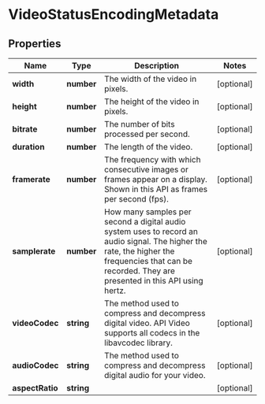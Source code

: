 
# VideoStatusEncodingMetadata

## Properties

Name | Type | Description | Notes
------------ | ------------- | ------------- | -------------
**width** | **number** | The width of the video in pixels. |  [optional]
**height** | **number** | The height of the video in pixels. |  [optional]
**bitrate** | **number** | The number of bits processed per second. |  [optional]
**duration** | **number** | The length of the video. |  [optional]
**framerate** | **number** | The frequency with which consecutive images or frames appear on a display. Shown in this API as frames per second (fps). |  [optional]
**samplerate** | **number** | How many samples per second a digital audio system uses to record an audio signal. The higher the rate, the higher the frequencies that can be recorded. They are presented in this API using hertz. |  [optional]
**videoCodec** | **string** | The method used to compress and decompress digital video. API Video supports all codecs in the libavcodec library. |  [optional]
**audioCodec** | **string** | The method used to compress and decompress digital audio for your video. |  [optional]
**aspectRatio** | **string** |  |  [optional]



